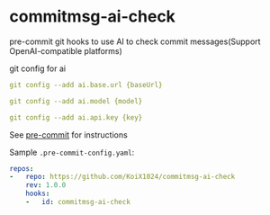 # commitmsg-ai-check
pre-commit git hooks to use AI to check commit messages(Support OpenAI-compatible platforms)

git config for ai

```yaml
git config --add ai.base.url {baseUrl}

git config --add ai.model {model}

git config --add ai.api.key {key}
```

See [pre-commit] for instructions

Sample `.pre-commit-config.yaml`:

```yaml
repos:
-   repo: https://github.com/KoiX1024/commitmsg-ai-check
    rev: 1.0.0
    hooks:
    -   id: commitmsg-ai-check
```

[pre-commit]: https://pre-commit.com
